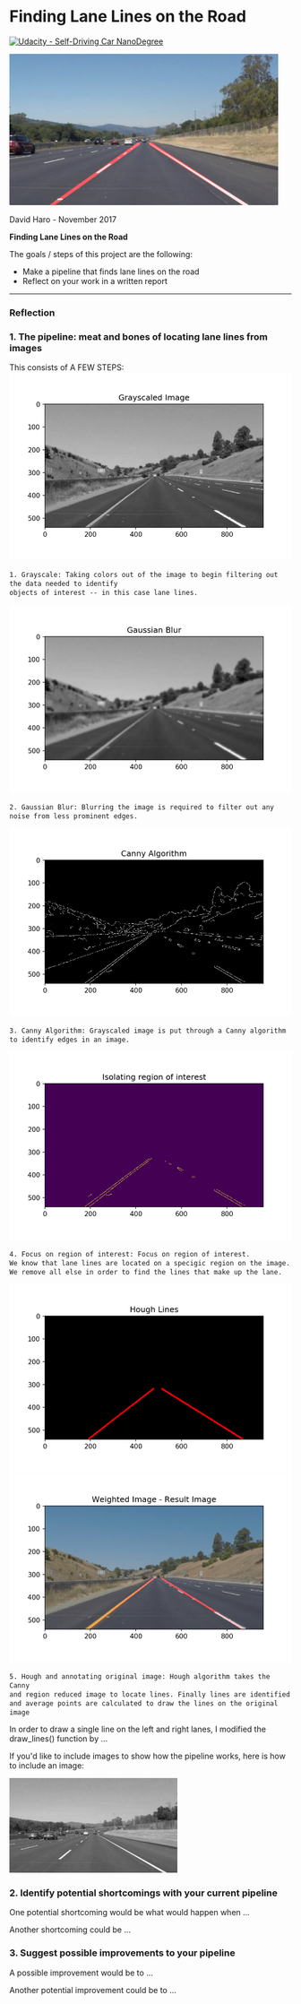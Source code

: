 
# **Finding Lane Lines on the Road** 
[![Udacity - Self-Driving Car NanoDegree](https://s3.amazonaws.com/udacity-sdc/github/shield-carnd.svg)](http://www.udacity.com/drive)

<img src="examples/laneLines_thirdPass.jpg" width="480" alt="Combined Image" />


David Haro - November 2017

**Finding Lane Lines on the Road**

The goals / steps of this project are the following:
* Make a pipeline that finds lane lines on the road
* Reflect on your work in a written report


[//]: # (Image References)

[image1]: ./examples/grayscale.jpg "Grayscale"
[gold]: ./result_images/gold.png "Gold"
[gray]: ./result_images/grayscaled.png "Gray"
[blur]: ./result_images/Gaussian_blur.png "Blur"
[canny]: ./result_images/Canny.png "Canny"
[roi]: ./result_images/Region_of_interest.png "roi"
[hough]: ./result_images/Hough.png "Hough"
[result]: ./result_images/Result.png "Result"

---

### Reflection

### 1. The pipeline: meat and bones of locating lane lines from images

This consists of A FEW STEPS:
![gray]

    1. Grayscale: Taking colors out of the image to begin filtering out the data needed to identify
    objects of interest -- in this case lane lines.
    

![blur]

    2. Gaussian Blur: Blurring the image is required to filter out any noise from less prominent edges.


![canny]

    3. Canny Algorithm: Grayscaled image is put through a Canny algorithm
    to identify edges in an image.
    

![roi]

    4. Focus on region of interest: Focus on region of interest. 
    We know that lane lines are located on a specigic region on the image.
    We remove all else in order to find the lines that make up the lane.




![hough] ![result]

    5. Hough and annotating original image: Hough algorithm takes the Canny
    and region reduced image to locate lines. Finally lines are identified 
    and average points are calculated to draw the lines on the original image

In order to draw a single line on the left and right lanes, I modified the draw_lines() function by ...

If you'd like to include images to show how the pipeline works, here is how to include an image: 

![alt text][image1]


### 2. Identify potential shortcomings with your current pipeline


One potential shortcoming would be what would happen when ... 

Another shortcoming could be ...


### 3. Suggest possible improvements to your pipeline

A possible improvement would be to ...

Another potential improvement could be to ...

